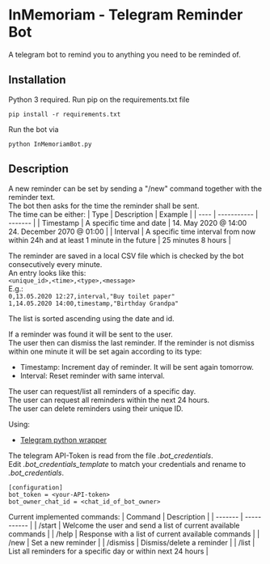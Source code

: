 # InMemoriam - Telegram Reminder Bot
A telegram bot to remind you to anything you need to be reminded of.

## Installation
Python 3 required.
Run pip on the requirements.txt file
```
pip install -r requirements.txt
```

Run the bot via
```
python InMemoriamBot.py
```

## Description

A new reminder can be set by sending a "/new" command together with the reminder text.\
The bot then asks for the time the reminder shall be sent.\
The time can be either:
| Type | Description | Example |
| ---- | ----------- | ------- |
| Timestamp | A specific time and date | 14. May 2020 @ 14:00 <br> 24. December 2070 @ 01:00 |
| Interval | A specific time interval from now within 24h and at least 1 minute in the future | 25 minutes 8 hours | 


The reminder are saved in a local CSV file which is checked by the bot consecutively every minute.\
An entry looks like this:\
```<unique_id>,<time>,<type>,<message>```\
E.g.:\
```0,13.05.2020 12:27,interval,"Buy toilet paper"```\
```1,14.05.2020 14:00,timestamp,"Birthday Grandpa"```

The list is sorted ascending using the date and id.

If a reminder was found it will be sent to the user.\
The user then can dismiss the last reminder. If the reminder is not dismiss within one minute it will be set again according to its type:
* Timestamp: Increment day of reminder. It will be sent again tomorrow.
* Interval: Reset reminder with same interval.

The user can request/list all reminders of a specific day.\
The user can request all reminders within the next 24 hours.\
The user can delete reminders using their unique ID.

Using:
- [Telegram python wrapper](https://github.com/python-telegram-bot/python-telegram-bot) 

The telegram API-Token is read from the file *.bot_credentials*.\
Edit *.bot_credentials_template* to match your credentials and rename to *.bot_credentials*.
```
[configuration]
bot_token = <your-API-token>
bot_owner_chat_id = <chat_id_of_bot_owner>
```

Current implemented commands:
| Command | Description |
| ------- | ----------- |
| /start | Welcome the user and send a list of current available commands |
| /help | Response with a list of current available commands |
| /new | Set a new reminder |
| /dismiss | Dismiss/delete a reminder |
| /list | List all reminders for a specific day or within next 24 hours |